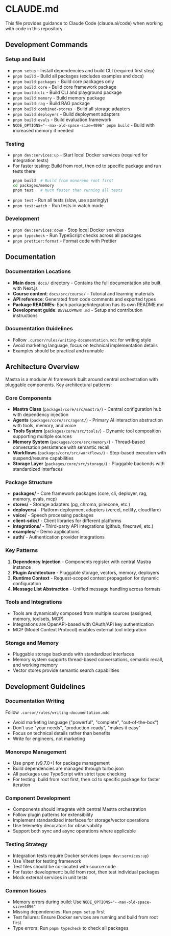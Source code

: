 # CLAUDE.md

This file provides guidance to Claude Code (claude.ai/code) when working with code in this repository.

## Development Commands

### Setup and Build

- `pnpm setup` - Install dependencies and build CLI (required first step)
- `pnpm build` - Build all packages (excludes examples and docs)
- `pnpm build:packages` - Build core packages only
- `pnpm build:core` - Build core framework package
- `pnpm build:cli` - Build CLI and playground package
- `pnpm build:memory` - Build memory package
- `pnpm build:rag` - Build RAG package
- `pnpm build:combined-stores` - Build all storage adapters
- `pnpm build:deployers` - Build deployment adapters
- `pnpm build:evals` - Build evaluation framework
- `NODE_OPTIONS="--max-old-space-size=4096" pnpm build` - Build with increased memory if needed

### Testing

- `pnpm dev:services:up` - Start local Docker services (required for integration tests)
- For faster testing: Build from root, then cd to specific package and run tests there
  ```bash
  pnpm build  # Build from monorepo root first
  cd packages/memory
  pnpm test   # Much faster than running all tests
  ```
- `pnpm test` - Run all tests (slow, use sparingly)
- `pnpm test:watch` - Run tests in watch mode

### Development

- `pnpm dev:services:down` - Stop local Docker services
- `pnpm typecheck` - Run TypeScript checks across all packages
- `pnpm prettier:format` - Format code with Prettier

## Documentation

### Documentation Locations

- **Main docs**: `docs/` directory - Contains the full documentation site built with Next.js
- **Course content**: `docs/src/course/` - Tutorial and learning materials
- **API reference**: Generated from code comments and exported types
- **Package READMEs**: Each package/integration has its own README.md
- **Development guide**: `DEVELOPMENT.md` - Setup and contribution instructions

### Documentation Guidelines

- Follow `.cursor/rules/writing-documentation.mdc` for writing style
- Avoid marketing language, focus on technical implementation details
- Examples should be practical and runnable

## Architecture Overview

Mastra is a modular AI framework built around central orchestration with pluggable components. Key architectural patterns:

### Core Components

- **Mastra Class** (`packages/core/src/mastra/`) - Central configuration hub with dependency injection
- **Agents** (`packages/core/src/agent/`) - Primary AI interaction abstraction with tools, memory, and voice
- **Tools System** (`packages/core/src/tools/`) - Dynamic tool composition supporting multiple sources
- **Memory System** (`packages/core/src/memory/`) - Thread-based conversation persistence with semantic recall
- **Workflows** (`packages/core/src/workflows/`) - Step-based execution with suspend/resume capabilities
- **Storage Layer** (`packages/core/src/storage/`) - Pluggable backends with standardized interfaces

### Package Structure

- **packages/** - Core framework packages (core, cli, deployer, rag, memory, evals, mcp)
- **stores/** - Storage adapters (pg, chroma, pinecone, etc.)
- **deployers/** - Platform deployment adapters (vercel, netlify, cloudflare)
- **voice/** - Speech processing packages
- **client-sdks/** - Client libraries for different platforms
- **integrations/** - Third-party API integrations (github, firecrawl, etc.)
- **examples/** - Demo applications
- **auth/** - Authentication provider integrations

### Key Patterns

1. **Dependency Injection** - Components register with central Mastra instance
2. **Plugin Architecture** - Pluggable storage, vectors, memory, deployers
3. **Runtime Context** - Request-scoped context propagation for dynamic configuration
4. **Message List Abstraction** - Unified message handling across formats

### Tools and Integrations

- Tools are dynamically composed from multiple sources (assigned, memory, toolsets, MCP)
- Integrations are OpenAPI-based with OAuth/API key authentication
- MCP (Model Context Protocol) enables external tool integration

### Storage and Memory

- Pluggable storage backends with standardized interfaces
- Memory system supports thread-based conversations, semantic recall, and working memory
- Vector stores provide semantic search capabilities

## Development Guidelines

### Documentation Writing

Follow `.cursor/rules/writing-documentation.mdc`:

- Avoid marketing language ("powerful", "complete", "out-of-the-box")
- Don't use "your needs", "production-ready", "makes it easy"
- Focus on technical details rather than benefits
- Write for engineers, not marketing

### Monorepo Management

- Use pnpm (v9.7.0+) for package management
- Build dependencies are managed through turbo.json
- All packages use TypeScript with strict type checking
- For testing: build from root first, then cd to specific package for faster iteration

### Component Development

- Components should integrate with central Mastra orchestration
- Follow plugin patterns for extensibility
- Implement standardized interfaces for storage/vector operations
- Use telemetry decorators for observability
- Support both sync and async operations where applicable

### Testing Strategy

- Integration tests require Docker services (`pnpm dev:services:up`)
- Use Vitest for testing framework
- Test files should be co-located with source code
- For faster development: build from root, then test individual packages
- Mock external services in unit tests

### Common Issues

- Memory errors during build: Use `NODE_OPTIONS="--max-old-space-size=4096"`
- Missing dependencies: Run `pnpm setup` first
- Test failures: Ensure Docker services are running and build from root first
- Type errors: Run `pnpm typecheck` to check all packages

